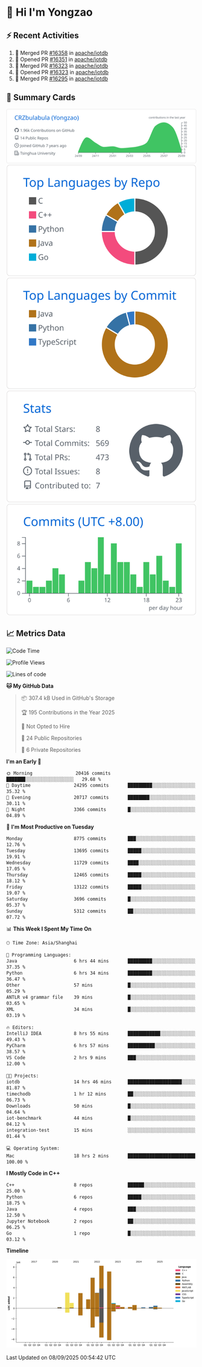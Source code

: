 # 👋 Hi I'm Yongzao

## ⚡ Recent Activities
<!--START_SECTION:activity-->
1. 🎉 Merged PR [#16358](https://github.com/apache/iotdb/pull/16358) in [apache/iotdb](https://github.com/apache/iotdb)
2. 💪 Opened PR [#16351](https://github.com/apache/iotdb/pull/16351) in [apache/iotdb](https://github.com/apache/iotdb)
3. 🎉 Merged PR [#16323](https://github.com/apache/iotdb/pull/16323) in [apache/iotdb](https://github.com/apache/iotdb)
4. 💪 Opened PR [#16323](https://github.com/apache/iotdb/pull/16323) in [apache/iotdb](https://github.com/apache/iotdb)
5. 🎉 Merged PR [#16295](https://github.com/apache/iotdb/pull/16295) in [apache/iotdb](https://github.com/apache/iotdb)
<!--END_SECTION:activity-->

## 🎑 Summary Cards

[![](https://raw.githubusercontent.com/CRZbulabula/CRZbulabula/main/profile-summary-card-output/github/0-profile-details.svg)](https://github.com/vn7n24fzkq/github-profile-summary-cards)
[![](https://raw.githubusercontent.com/CRZbulabula/CRZbulabula/main/profile-summary-card-output/github/1-repos-per-language.svg)](https://github.com/vn7n24fzkq/github-profile-summary-cards) [![](https://raw.githubusercontent.com/CRZbulabula/CRZbulabula/main/profile-summary-card-output/github/2-most-commit-language.svg)](https://github.com/vn7n24fzkq/github-profile-summary-cards)
[![](https://raw.githubusercontent.com/CRZbulabula/CRZbulabula/main/profile-summary-card-output/github/3-stats.svg)](https://github.com/vn7n24fzkq/github-profile-summary-cards) [![](https://raw.githubusercontent.com/CRZbulabula/CRZbulabula/main/profile-summary-card-output/github/4-productive-time.svg)](https://github.com/vn7n24fzkq/github-profile-summary-cards)

## 📈 Metrics Data

<!--START_SECTION:waka-->
![Code Time](http://img.shields.io/badge/Code%20Time-1%2C177%20hrs%2053%20mins-blue)

![Profile Views](http://img.shields.io/badge/Profile%20Views-0-blue)

![Lines of code](https://img.shields.io/badge/From%20Hello%20World%20I%27ve%20Written-36.8%20million%20lines%20of%20code-blue)

**🐱 My GitHub Data** 

> 📦 307.4 kB Used in GitHub's Storage 
 > 
> 🏆 195 Contributions in the Year 2025
 > 
> 🚫 Not Opted to Hire
 > 
> 📜 24 Public Repositories 
 > 
> 🔑 6 Private Repositories 
 > 
**I'm an Early 🐤** 

```text
🌞 Morning                20416 commits       ███████░░░░░░░░░░░░░░░░░░   29.68 % 
🌆 Daytime                24295 commits       █████████░░░░░░░░░░░░░░░░   35.32 % 
🌃 Evening                20717 commits       ████████░░░░░░░░░░░░░░░░░   30.11 % 
🌙 Night                  3366 commits        █░░░░░░░░░░░░░░░░░░░░░░░░   04.89 % 
```
📅 **I'm Most Productive on Tuesday** 

```text
Monday                   8775 commits        ███░░░░░░░░░░░░░░░░░░░░░░   12.76 % 
Tuesday                  13695 commits       █████░░░░░░░░░░░░░░░░░░░░   19.91 % 
Wednesday                11729 commits       ████░░░░░░░░░░░░░░░░░░░░░   17.05 % 
Thursday                 12465 commits       █████░░░░░░░░░░░░░░░░░░░░   18.12 % 
Friday                   13122 commits       █████░░░░░░░░░░░░░░░░░░░░   19.07 % 
Saturday                 3696 commits        █░░░░░░░░░░░░░░░░░░░░░░░░   05.37 % 
Sunday                   5312 commits        ██░░░░░░░░░░░░░░░░░░░░░░░   07.72 % 
```


📊 **This Week I Spent My Time On** 

```text
🕑︎ Time Zone: Asia/Shanghai

💬 Programming Languages: 
Java                     6 hrs 44 mins       █████████░░░░░░░░░░░░░░░░   37.35 % 
Python                   6 hrs 34 mins       █████████░░░░░░░░░░░░░░░░   36.47 % 
Other                    57 mins             █░░░░░░░░░░░░░░░░░░░░░░░░   05.29 % 
ANTLR v4 grammar file    39 mins             █░░░░░░░░░░░░░░░░░░░░░░░░   03.65 % 
XML                      34 mins             █░░░░░░░░░░░░░░░░░░░░░░░░   03.19 % 

🔥 Editors: 
IntelliJ IDEA            8 hrs 55 mins       ████████████░░░░░░░░░░░░░   49.43 % 
PyCharm                  6 hrs 57 mins       ██████████░░░░░░░░░░░░░░░   38.57 % 
VS Code                  2 hrs 9 mins        ███░░░░░░░░░░░░░░░░░░░░░░   12.00 % 

🐱‍💻 Projects: 
iotdb                    14 hrs 46 mins      ████████████████████░░░░░   81.87 % 
timechodb                1 hr 12 mins        ██░░░░░░░░░░░░░░░░░░░░░░░   06.73 % 
Downloads                50 mins             █░░░░░░░░░░░░░░░░░░░░░░░░   04.64 % 
iot-benchmark            44 mins             █░░░░░░░░░░░░░░░░░░░░░░░░   04.12 % 
integration-test         15 mins             ░░░░░░░░░░░░░░░░░░░░░░░░░   01.44 % 

💻 Operating System: 
Mac                      18 hrs 2 mins       █████████████████████████   100.00 % 
```

**I Mostly Code in C++** 

```text
C++                      8 repos             ██████░░░░░░░░░░░░░░░░░░░   25.00 % 
Python                   6 repos             █████░░░░░░░░░░░░░░░░░░░░   18.75 % 
Java                     4 repos             ███░░░░░░░░░░░░░░░░░░░░░░   12.50 % 
Jupyter Notebook         2 repos             ██░░░░░░░░░░░░░░░░░░░░░░░   06.25 % 
Go                       1 repo              █░░░░░░░░░░░░░░░░░░░░░░░░   03.12 % 
```



**Timeline**

![Lines of Code chart](https://raw.githubusercontent.com/CRZbulabula/CRZbulabula/main/assets/bar_graph.png)


 Last Updated on 08/09/2025 00:54:42 UTC
<!--END_SECTION:waka-->

